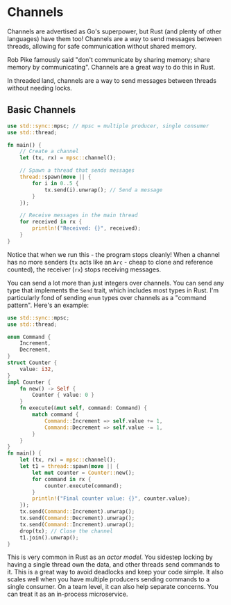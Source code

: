 # Channels

Channels are advertised as Go's superpower, but Rust (and plenty of other languages) have them too! Channels are a way to send messages between threads, allowing for safe communication without shared memory.

Rob Pike famously said "don't communicate by sharing memory; share memory by communicating". Channels are a great way to do this in Rust.

In threaded land, channels are a way to send messages between threads without needing locks.

## Basic Channels

```rust
use std::sync::mpsc; // mpsc = multiple producer, single consumer
use std::thread;

fn main() {
    // Create a channel
    let (tx, rx) = mpsc::channel();

    // Spawn a thread that sends messages
    thread::spawn(move || {
        for i in 0..5 {
            tx.send(i).unwrap(); // Send a message
        }
    });

    // Receive messages in the main thread
    for received in rx {
        println!("Received: {}", received);
    }
}
```

Notice that when we run this  - the program stops cleanly! When a channel has no more senders (`tx` acts like an `Arc` - cheap to clone and reference counted), the receiver (`rx`) stops receiving messages.

You can send a lot more than just integers over channels. You can send any type that implements the `Send` trait, which includes most types in Rust. I'm particularly fond of sending `enum` types over channels as a "command pattern". Here's an example:

```rust
use std::sync::mpsc;
use std::thread;

enum Command {
    Increment,
    Decrement,
}
struct Counter {
    value: i32,
}
impl Counter {
    fn new() -> Self {
        Counter { value: 0 }
    }
    fn execute(&mut self, command: Command) {
        match command {
            Command::Increment => self.value += 1,
            Command::Decrement => self.value -= 1,
        }
    }
}
fn main() {
    let (tx, rx) = mpsc::channel();
    let t1 = thread::spawn(move || {
        let mut counter = Counter::new();
        for command in rx {
            counter.execute(command);
        }
        println!("Final counter value: {}", counter.value);
    });
    tx.send(Command::Increment).unwrap();
    tx.send(Command::Decrement).unwrap();
    tx.send(Command::Increment).unwrap();
    drop(tx); // Close the channel
    t1.join().unwrap();
}
```

This is very common in Rust as an *actor model*. You sidestep locking by having a single thread own the data, and other threads send commands to it. This is a great way to avoid deadlocks and keep your code simple. It also scales well when you have multiple producers sending commands to a single consumer. On a team level, it can also help separate concerns. You can treat it as an in-process microservice.